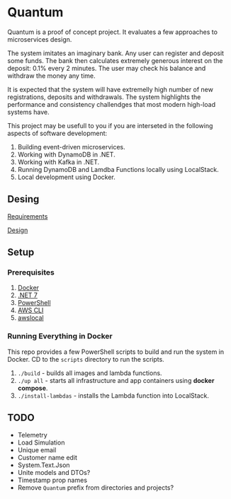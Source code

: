# Quantum

Quantum is a proof of concept project. It evaluates a few approaches to microservices design.

The system imitates an imaginary bank.
Any user can register and deposit some funds.
The bank then calculates extremely generous interest on the deposit: 0.1% every 2 minutes.
The user may check his balance and withdraw the money any time.

It is expected that the system will have extremelly high number of new registrations, deposits and withdrawals.
The system highlights the performance and consistency challendges that most modern high-load systems have.

This project may be usefull to you if you are interseted in the following aspects of software development:
1. Building event-driven microservices.
2. Working with DynamoDB in .NET.
3. Working with Kafka in .NET.
4. Running DynamoDB and Lamdba Functions locally using LocalStack.
5. Local development using Docker.

## Desing
[Requirements](/docs/Requirements.md)

[Design](/docs/Design.md)

## Setup

### Prerequisites
1. [Docker](https://www.docker.com/products/docker-desktop/)
2. [.NET 7](https://dotnet.microsoft.com/en-us/download/dotnet/7.0)
3. [PowerShell](https://github.com/PowerShell/PowerShell)
4. [AWS CLI](https://aws.amazon.com/cli/)
5. [awslocal](https://github.com/localstack-dotnet/localstack-awscli-local)

### Running Everything in Docker
This repo provides a few PowerShell scripts to build and run the system in Docker.
CD to the `scripts` directory to run the scripts.

1. `./build` - builds all images and lambda functions.
2. `./up all` - starts all infrastructure and app containers using **docker compose**.
3. `./install-lambdas` - installs the Lambda function into LocalStack.

## TODO
- Telemetry
- Load Simulation
- Unique email
- Customer name edit
- System.Text.Json
- Unite models and DTOs?
- Timestamp prop names
- Remove `Quantum` prefix from directories and projects?